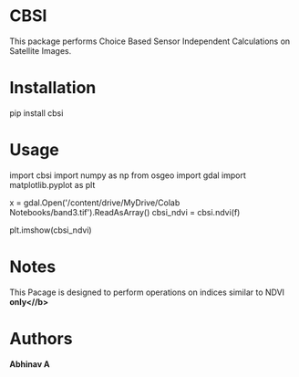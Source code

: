 # CBSI

This package performs Choice Based Sensor Independent Calculations on Satellite Images.

# Installation

pip install cbsi

# Usage

import cbsi
import numpy as np
from osgeo import gdal
import matplotlib.pyplot as plt


x = gdal.Open('/content/drive/MyDrive/Colab Notebooks/band3.tif').ReadAsArray()
cbsi_ndvi = cbsi.ndvi(f)

plt.imshow(cbsi_ndvi)

# Notes

This Pacage is designed to perform operations on indices similar to NDVI <b>only<//b>

# Authors

Abhinav A
